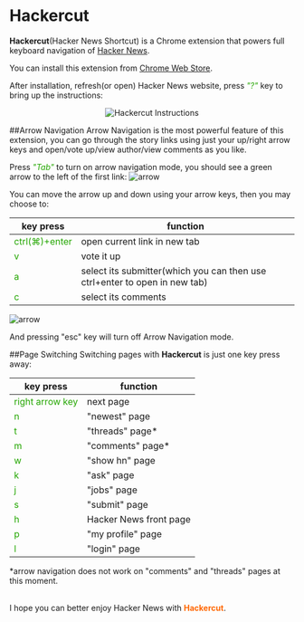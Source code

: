 Hackercut
=========

**Hackercut**(Hacker News Shortcut) is a Chrome extension that powers full keyboard navigation of [Hacker News](https://news.ycombinator.com).

You can install this extension from [Chrome Web Store](https://chrome.google.com/webstore/detail/hackercut/dmiimkldokblocpmleogaeohkbffnobo). 

After installation, refresh(or open) Hacker News website, press <span style="color:#23A600">*"?"*</span> key to bring up the instructions:

<p align="center">
<img src="https://raw.githubusercontent.com/zinanxing/Hackercut/master/screenshots/instructions-zoom.png" alt="Hackercut Instructions">
</p>


##Arrow Navigation
Arrow Navigation is the most powerful feature of this extension, you can go through the story links using just your up/right arrow keys and open/vote up/view author/view comments as you like.

Press <span style="color:#23A600">*"Tab"*</span> to turn on arrow navigation mode, you should see a green arrow to the left of the first link:
![arrow](https://raw.githubusercontent.com/zinanxing/Hackercut/master/screenshots/arrow.png "Arrow Navigation")

You can move the arrow up and down using your arrow keys, then you may choose to:

key press | function
--- | ---
<span style="color:#23A600">ctrl(&#8984;)+enter</span> | open current link in new tab
<span style="color:#23A600">v</span> | vote it up
<span style="color:#23A600">a</span> | select its submitter(which you can then use ctrl+enter to open in new tab)
<span style="color:#23A600">c</span> | select its comments

![arrow](https://raw.githubusercontent.com/zinanxing/Hackercut/master/screenshots/comments.png "Select comments")

And pressing "esc" key will turn off Arrow Navigation mode.

##Page Switching
Switching pages with **Hackercut** is just one key press away:

key press | function
--- | ---
<span style="color:#23A600">right arrow key</span> | next page
<span style="color:#23A600">n</span> | "newest" page
<span style="color:#23A600">t</span> | "threads" page*
<span style="color:#23A600">m</span> | "comments" page*
<span style="color:#23A600">w</span> | "show hn" page
<span style="color:#23A600">k</span> | "ask" page
<span style="color:#23A600">j</span> | "jobs" page
<span style="color:#23A600">s</span> | "submit" page
<span style="color:#23A600">h</span> | Hacker News front page
<span style="color:#23A600">p</span> | "my profile" page
<span style="color:#23A600">l</span> | "login" page

*arrow navigation does not work on "comments" and "threads" pages at this moment.  
<br />  

I hope you can better enjoy Hacker News with <span style="color:#FF6600">**Hackercut**</span>.  

